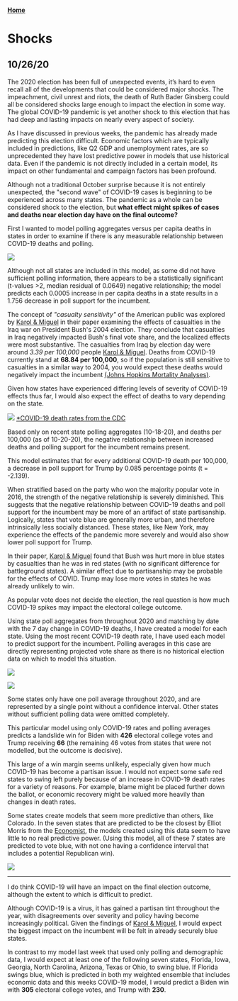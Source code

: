 #### [Home](https://cassidybargell.github.io/election_analytics/)

# Shocks
## 10/26/20

The 2020 election has been full of unexpected events, it’s hard to even recall all of the developments that could be considered major shocks. The impeachment, civil unrest and riots, the death of Ruth Bader Ginsberg could all be considered shocks large enough to impact the election in some way. The global COVID-19 pandemic is yet another shock to this election that has had deep and lasting impacts on nearly every aspect of society. 

As I have discussed in previous weeks, the pandemic has already made predicting this election difficult. Economic factors which are typically included in predictions, like Q2 GDP and unemployment rates, are so unprecedented they have lost predictive power in models that use historical data. Even if the pandemic is not directly included in a certain model, its impact on other fundamental and campaign factors has been profound. 

Although not a traditional October surprise because it is not entirely unexpected, the "second wave" of COVID-19 cases is beginning to be experienced across many states. The pandemic as a whole can be considered shock to the election, but **what effect might spikes of cases and deaths near election day have on the final outcome?**

First I wanted to model polling aggregates versus per capita deaths in states in order to examine if there is any measurable relationship between COVID-19 deaths and polling.

![](../figures/10-26-20_pollvpercap.png)

Although not all states are included in this model, as some did not have sufficient polling information, there appears to be a statistically significant (t-values >2, median residual of 0.0649) negative relationship; the model predicts each 0.0005 increase in per capita deaths in a state results in a 1.756 decrease in poll support for the incumbent. 

The concept of *"casualty sensitivity"* of the American public was explored by [Karol & Miguel](https://www-journals-uchicago-edu.ezp-prod1.hul.harvard.edu/doi/pdfplus/10.1111%2Fj.1468-2508.2007.00564.x) in their paper examining the effects of casualties in the Iraq war on President Bush's 2004 election. They conclude that casualties in Iraq negatively impacted Bush's final vote share, and the localized effects were most substantive. The casualties from Iraq by election day were around *3.39 per 100,000* people [Karol & Miguel](https://www-journals-uchicago-edu.ezp-prod1.hul.harvard.edu/doi/pdfplus/10.1111%2Fj.1468-2508.2007.00564.x). Deaths from COVID-19 currently stand at **68.84 per 100,000**, so if the population is still sensitive to casualties in a similar way to 2004, you would expect these deaths would negatively impact the incumbent [(Johns Hopkins Mortality Analyses)](https://coronavirus.jhu.edu/data/mortality). 

Given how states have experienced differing levels of severity of COVID-19 effects thus far, I would also expect the effect of deaths to vary depending on the state. 

![](../figures/10-26-2020_recent_regression.png)
[*COVID-19 death rates from the CDC](https://covid.cdc.gov/covid-data-tracker/#cases_deathsper100k)

Based only on recent state polling aggregates (10-18-20), and deaths per 100,000 (as of 10-20-20), the negative relationship between increased deaths and polling support for the incumbent remains present. 

This model estimates that for every additional COVID-19 death per 100,000, a decrease in poll support for Trump by 0.085 percentage points (t = -2.139). 

When stratified based on the party who won the majority popular vote in 2016, the strength of the negative relationship is severely diminished. This suggests that the negative relationship between COVID-19 deaths and poll support for the incumbent may be more of an artifact of state partisanship. Logically, states that vote blue are generally more urban, and therefore intrinsically less socially distanced. These states, like New York, may experience the effects of the pandemic more severely and would also show lower poll support for Trump. 

In their paper, [Karol & Miguel](https://www-journals-uchicago-edu.ezp-prod1.hul.harvard.edu/doi/pdfplus/10.1111%2Fj.1468-2508.2007.00564.x) found that Bush was hurt more in blue states by casualties than he was in red states (with no significant difference for battleground states). A similar effect due to partisanship may be probable for the effects of COVID. Trump may lose more votes in states he was already unlikely to win. 

As popular vote does not decide the election, the real question is how much COVID-19 spikes may impact the electoral college outcome. 

Using state poll aggregates from throughout 2020 and matching by date with the 7 day change in COVID-19 deaths, I have created a model for each state. Using the most recent COVID-19 death rate, I have used each model to predict support for the incumbent. Polling averages in this case are directly representing projected vote share as there is no historical election data on which to model this situation.  

![](../figures/10-26-20_prediction_map.png)

![](../figures/10-26-20_prediction_ranges.png)

Some states only have one poll average throughout 2020, and are represented by a single point without a confidence interval. Other states without sufficient polling data were omitted completely. 

This particular model using only COVID-19 rates and polling averages predicts a landslide win for Biden with **426** electoral college votes and Trump receiving **66** (the remaining 46 votes from states that were not modelled, but the outcome is decisive). 

This large of a win margin seems unlikely, especially given how much COVID-19 has become a partisan issue. I would not expect some safe red states to swing left purely because of an increase in COVID-19 death rates for a variety of reasons. For example, blame might be placed further down the ballot, or economic recovery might be valued more heavily than changes in death rates. 

Some states create models that seem more predictive than others, like Colorado. In the seven states that are predicted to be the closest by Elliot Morris from the [Economist](https://projects.economist.com/us-2020-forecast/president), the models created using this data seem to have little to no real predictive power. (Using this model, all of these 7 states are predicted to vote blue, with not one having a confidence interval that includes a potential Republican win).

![](../figures/10-26-20_swing.png)

<hr>

I do think COVID-19 will have an impact on the final election outcome, although the extent to which is difficult to predict.

Although COVID-19 is a virus, it has gained a partisan tint throughout the year, with disagreements over severity and policy having become increasingly political. Given the findings of [Karol & Miguel](https://www-journals-uchicago-edu.ezp-prod1.hul.harvard.edu/doi/pdfplus/10.1111%2Fj.1468-2508.2007.00564.x), I would expect the biggest impact on the incumbent will be felt in already securely blue states. 

In contrast to my model last week that used only polling and demographic data, I would expect at least one of the following seven states, Florida, Iowa, Georgia, North Carolina, Arizona, Texas or Ohio, to swing blue. If Florida swings blue, which is predicted in both my weighted ensemble that includes economic data and this weeks COVID-19 model, I would predict a Biden win with **305** electoral college votes, and Trump with **230**. 
